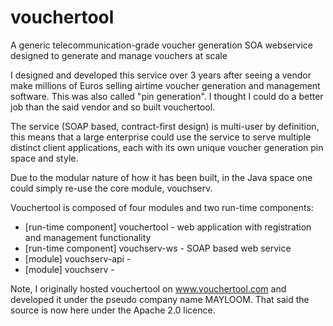 # vouchertool
A generic telecommunication-grade voucher generation SOA webservice designed to generate and manage vouchers at scale

I designed and developed this service over 3 years after seeing a vendor make millions of Euros selling airtime voucher generation 
and management software. This was also called "pin generation". I thought I could do a better job than the said vendor and so built 
vouchertool.

The service (SOAP based, contract-first design) is multi-user by definition, this means that a large enterprise could use the service 
to serve multiple distinct client applications, each with its own unique voucher generation pin space and style.

Due to the modular nature of how it has been built, in the Java space one could simply re-use the core module, vouchserv.

Vouchertool is composed of four modules and two run-time components:

 * [run-time component] vouchertool - web application with registration and management functionality
 * [run-time component] vouchserv-ws - SOAP based web service
 * [module] vouchserv-api - 
 * [module] vouchserv -

Note, I originally hosted vouchertool on www.vouchertool.com and developed it under the pseudo company name MAYLOOM. That said the 
source is now here under the Apache 2.0 licence.   
